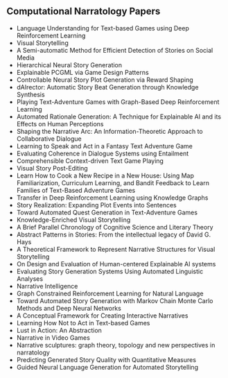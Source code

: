 <h2> Computational Narratology Papers</h2>



<ul>

                             

 <li><a target="_blank" href="https://github.com/manjunath5496/Computational-Narratology-Papers/blob/master/narr(1).pdf" style="text-decoration:none;">Language Understanding for Text-based Games using Deep Reinforcement Learning</a></li>

 <li><a target="_blank" href="https://github.com/manjunath5496/Computational-Narratology-Papers/blob/master/narr(2).pdf" style="text-decoration:none;">Visual Storytelling</a></li>

<li><a target="_blank" href="https://github.com/manjunath5496/Computational-Narratology-Papers/blob/master/narr(3).pdf" style="text-decoration:none;">A Semi-automatic Method for Efficient Detection of Stories on Social Media</a></li>
 <li><a target="_blank" href="https://github.com/manjunath5496/Computational-Narratology-Papers/blob/master/narr(4).pdf" style="text-decoration:none;"> Hierarchical Neural Story Generation</a></li>                              
<li><a target="_blank" href="https://github.com/manjunath5496/Computational-Narratology-Papers/blob/master/narr(5).pdf" style="text-decoration:none;">Explainable PCGML via Game Design Patterns</a></li>
<li><a target="_blank" href="https://github.com/manjunath5496/Computational-Narratology-Papers/blob/master/narr(6).pdf" style="text-decoration:none;">Controllable Neural Story Plot Generation via Reward Shaping</a></li>
 <li><a target="_blank" href="https://github.com/manjunath5496/Computational-Narratology-Papers/blob/master/narr(7).pdf" style="text-decoration:none;">dAIrector: Automatic Story Beat Generation through Knowledge Synthesis</a></li>

 <li><a target="_blank" href="https://github.com/manjunath5496/Computational-Narratology-Papers/blob/master/narr(8).pdf" style="text-decoration:none;">Playing Text-Adventure Games with Graph-Based Deep Reinforcement Learning </a></li>
   <li><a target="_blank" href="https://github.com/manjunath5496/Computational-Narratology-Papers/blob/master/narr(9).pdf" style="text-decoration:none;">Automated Rationale Generation: A Technique for Explainable AI and its Effects on Human Perceptions</a></li>
  
   
 <li><a target="_blank" href="https://github.com/manjunath5496/Computational-Narratology-Papers/blob/master/narr(10).pdf" style="text-decoration:none;">Shaping the Narrative Arc: An Information-Theoretic Approach to Collaborative Dialogue </a></li>                              
<li><a target="_blank" href="https://github.com/manjunath5496/Computational-Narratology-Papers/blob/master/narr(11).pdf" style="text-decoration:none;">Learning to Speak and Act in a Fantasy Text Adventure Game</a></li>
<li><a target="_blank" href="https://github.com/manjunath5496/Computational-Narratology-Papers/blob/master/narr(12).pdf" style="text-decoration:none;">Evaluating Coherence in Dialogue Systems using Entailment</a></li>
<li><a target="_blank" href="https://github.com/manjunath5496/Computational-Narratology-Papers/blob/master/narr(13).pdf" style="text-decoration:none;">Comprehensible Context-driven Text Game Playing</a></li>

<li><a target="_blank" href="https://github.com/manjunath5496/Computational-Narratology-Papers/blob/master/narr(14).pdf" style="text-decoration:none;">Visual Story Post-Editing</a></li>
                              
<li><a target="_blank" href="https://github.com/manjunath5496/Computational-Narratology-Papers/blob/master/narr(15).pdf" style="text-decoration:none;">Learn How to Cook a New Recipe in a New House: Using Map Familiarization, Curriculum Learning, and Bandit Feedback to Learn Families of Text-Based Adventure Games</a></li>

<li><a target="_blank" href="https://github.com/manjunath5496/Computational-Narratology-Papers/blob/master/narr(16).pdf" style="text-decoration:none;">Transfer in Deep Reinforcement Learning using Knowledge Graphs</a></li>

  <li><a target="_blank" href="https://github.com/manjunath5496/Computational-Narratology-Papers/blob/master/narr(17).pdf" style="text-decoration:none;">Story Realization: Expanding Plot Events into Sentences</a></li>   
  
<li><a target="_blank" href="https://github.com/manjunath5496/Computational-Narratology-Papers/blob/master/narr(18).pdf" style="text-decoration:none;">Toward Automated Quest Generation in Text-Adventure Games</a></li> 

  
<li><a target="_blank" href="https://github.com/manjunath5496/Computational-Narratology-Papers/blob/master/narr(19).pdf" style="text-decoration:none;">Knowledge-Enriched Visual Storytelling</a></li> 

<li><a target="_blank" href="https://github.com/manjunath5496/Computational-Narratology-Papers/blob/master/narr(20).pdf" style="text-decoration:none;">A Brief Parallel Chronology of Cognitive Science and Literary Theory</a></li>

<li><a target="_blank" href="https://github.com/manjunath5496/Computational-Narratology-Papers/blob/master/narr(21).pdf" style="text-decoration:none;">Abstract Patterns in Stories: From the intellectual legacy of David G. Hays</a></li>
<li><a target="_blank" href="https://github.com/manjunath5496/Computational-Narratology-Papers/blob/master/narr(22).pdf" style="text-decoration:none;">A Theoretical Framework to Represent Narrative Structures for Visual Storytelling</a></li> 
 <li><a target="_blank" href="https://github.com/manjunath5496/Computational-Narratology-Papers/blob/master/narr(23).pdf" style="text-decoration:none;">On Design and Evaluation of Human-centered Explainable AI systems</a></li> 
 

   <li><a target="_blank" href="https://github.com/manjunath5496/Computational-Narratology-Papers/blob/master/narr(24).pdf" style="text-decoration:none;">Evaluating Story Generation Systems Using Automated Linguistic Analyses</a></li>
 
   <li><a target="_blank" href="https://github.com/manjunath5496/Computational-Narratology-Papers/blob/master/narr(25).pdf" style="text-decoration:none;">Narrative Intelligence</a></li>                              
 <li><a target="_blank" href="https://github.com/manjunath5496/Computational-Narratology-Papers/blob/master/narr(26).pdf" style="text-decoration:none;">Graph Constrained Reinforcement Learning for Natural Language</a></li>
 <li><a target="_blank" href="https://github.com/manjunath5496/Computational-Narratology-Papers/blob/master/narr(27).pdf" style="text-decoration:none;">Toward Automated Story Generation with Markov Chain Monte Carlo Methods and Deep Neural Networks</a></li>
   
 
   <li><a target="_blank" href="https://github.com/manjunath5496/Computational-Narratology-Papers/blob/master/narr(28).pdf" style="text-decoration:none;">A Conceptual Framework for Creating Interactive Narratives</a></li>
 
   <li><a target="_blank" href="https://github.com/manjunath5496/Computational-Narratology-Papers/blob/master/narr(29).pdf" style="text-decoration:none;">
Learning How Not to Act in Text-based Games </a></li>                              

  <li><a target="_blank" href="https://github.com/manjunath5496/Computational-Narratology-Papers/blob/master/narr(30).pdf" style="text-decoration:none;">Lust in Action: An Abstraction</a></li>
 
   <li><a target="_blank" href="https://github.com/manjunath5496/Computational-Narratology-Papers/blob/master/narr(31).pdf" style="text-decoration:none;">Narrative in Video Games</a></li> 
    <li><a target="_blank" href="https://github.com/manjunath5496/Computational-Narratology-Papers/blob/master/narr(32).pdf" style="text-decoration:none;">Narrative sculptures: graph theory, topology and new perspectives in narratology</a></li> 

   <li><a target="_blank" href="https://github.com/manjunath5496/Computational-Narratology-Papers/blob/master/narr(33).pdf" style="text-decoration:none;">Predicting Generated Story Quality with Quantitative Measures</a></li>                              

  <li><a target="_blank" href="https://github.com/manjunath5496/Computational-Narratology-Papers/blob/master/narr(34).pdf" style="text-decoration:none;">Guided Neural Language Generation for Automated Storytelling</a></li> 
 
  
 </ul>
  
  
  
